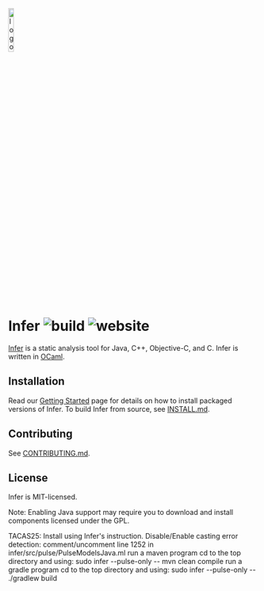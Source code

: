 <img src="website/static/img/logo.png" alt="logo" width="15%" />

# Infer ![build](https://github.com/facebook/infer/actions/workflows/install.yml/badge.svg) ![website](https://github.com/facebook/infer/actions/workflows/deploy.yml/badge.svg)

[Infer](http://fbinfer.com/) is a static analysis tool for Java,
C++, Objective-C, and C. Infer is written in [OCaml](https://ocaml.org/).

## Installation

Read our [Getting
Started](http://fbinfer.com/docs/getting-started) page for
details on how to install packaged versions of Infer. To build Infer
from source, see [INSTALL.md](./INSTALL.md).

## Contributing

See [CONTRIBUTING.md](./CONTRIBUTING.md).

## License

Infer is MIT-licensed.

Note: Enabling Java support may require you to download and install 
components licensed under the GPL.

TACAS25:
Install using Infer's instruction. 
Disable/Enable casting error detection: 
comment/uncomment line 1252 in infer/src/pulse/PulseModelsJava.ml 
run a maven program cd to the top directory and using: sudo infer --pulse-only -- mvn clean compile
run a gradle program cd to the top directory and using: sudo infer --pulse-only -- ./gradlew build
